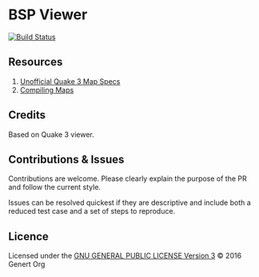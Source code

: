 # BSP Viewer
[![Build Status](https://travis-ci.org/Genert/bsp-viewer.svg?branch=master)](https://travis-ci.org/Genert/bsp-viewer)

## Resources
1. [Unofficial Quake 3 Map Specs ](http://www.mralligator.com/q3/)
2. [Compiling Maps](http://wiki.splashdamage.com/index.php/Compiling_Maps)

## Credits
Based on Quake 3 viewer.

## Contributions & Issues
Contributions are welcome. Please clearly explain the purpose of the PR and follow the current style.

Issues can be resolved quickest if they are descriptive and include both a reduced test case and a set of steps to reproduce.

## Licence
Licensed under the [GNU GENERAL PUBLIC LICENSE Version 3](LICENSE) © 2016 Genert Org
